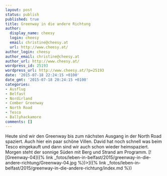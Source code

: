 ```yaml
---
layout: post
status: publish
published: true
title: Greenway in die andere Richtung
author:
  display_name: cheesy
  login: cheesy
  email: christine@cheesy.at
  url: http://www.cheesy.at/
author_login: cheesy
author_email: christine@cheesy.at
author_url: http://www.cheesy.at/
wordpress_id: 25193
wordpress_url: http://www.cheesy.at/?p=25193
date: '2015-07-18 22:24:15 +0100'
date_gmt: '2015-07-18 20:24:15 +0100'
categories:
- Ausflug
- Belfast
- Nordirland
- Comber Greenway
- North Road
- Tesco
- Ballyhackamore
comments: []
---
```

Heute sind wir den Greenway bis zum nächsten Ausgang in der North Road spaziert. Auch hier ein paar schöne Villen. David hat noch schnell was beim Tesco eingekauft und dann sind wir auch schon wieder heimspaziert. Morgen steht der sonnige Süden mit Berg und Strand am Programm.
[![Greenway-04]({% link _fotos/leben-in-belfast/2015/greenway-in-die-andere-richtung/Greenway-04.jpg %})\>]({% link _fotos/leben-in-belfast/2015/greenway-in-die-andere-richtung/index.md %})
